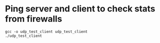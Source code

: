# Ping server and client to check stats from firewalls

```
gcc -o udp_test_client udp_test_client
./udp_test_client
```
